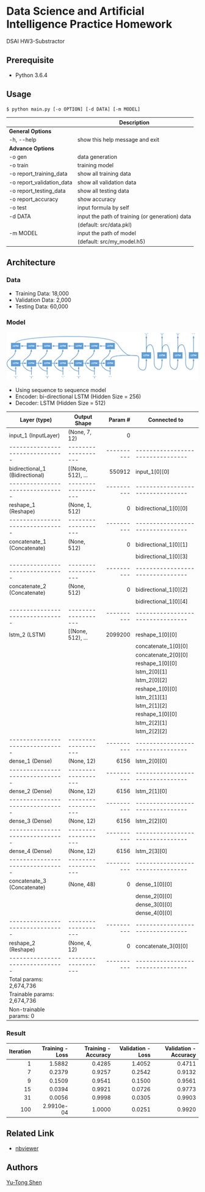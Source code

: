 # Data Science and Artificial Intelligence Practice Homework
DSAI HW3-Substractor

## Prerequisite
- Python 3.6.4

## Usage
```sh
$ python main.py [-o OPTION] [-d DATA] [-m MODEL]
```
|                            | Description                                    |
| ---                        | ---                                            |
| **General Options**        |                                                |
| -h, --help                 | show this help message and exit                |
| **Advance Options**        |                                                |
| -o gen                     | data generation                                |
| -o train                   | training model                                 |
| -o report\_training\_data  | show all training data                         |
| -o report\_validation\_data| show all validation data                       |
| -o report\_testing\_data   | show all testing data                          |
| -o report\_accuracy        | show accuracy                                  |
| -o test                    | input formula by self                          |
| -d DATA                    | input the path of training (or generation) data|
|                            | (default: src/data.pkl)                        |
| -m MODEL                   | input the path of model                        |
|                            | (default: src/my\_model.h5)                    |


## Architecture
### Data
- Training Data: 18,000
- Validation Data: 2,000
- Testing Data: 60,000

### Model
![model](img/seq2seq.png)

- Using sequence to sequence model
- Encoder: bi-directional LSTM (Hidden Size = 256)
- Decoder: LSTM (Hidden Size = 512)

| Layer (type)                    | Output Shape        | Param #    | Connected to                     |
| ------------------------------- | ------------------- | ---------: | -------------------------------- |
| input\_1 (InputLayer)           | (None, 7, 12)       | 0          |                                  |
| ------------------------------- | ------------------- | ---------- | -------------------------------- |
| bidirectional\_1 (Bidirectional)| \[(None, 512), ...  | 550912     | input\_1[0][0]                   |
| ------------------------------- | ------------------- | ---------- | -------------------------------- |
| reshape\_1 (Reshape)            | (None, 1, 512)      | 0          | bidirectional\_1[0][0]           |
| ------------------------------- | ------------------- | ---------- | -------------------------------- |
| concatenate\_1 (Concatenate)    | (None, 512)         | 0          | bidirectional\_1[0][1]           |
|                                 |                     |            | bidirectional\_1[0][3]           |
| ------------------------------- | ------------------- | ---------- | -------------------------------- |
| concatenate\_2 (Concatenate)    | (None, 512)         | 0          | bidirectional\_1[0][2]           |
|                                 |                     |            | bidirectional\_1[0][4]           |
| ------------------------------- | ------------------- | ---------- | -------------------------------- |
| lstm\_2 (LSTM)                  | \[(None, 512), ...  | 2099200    | reshape\_1[0][0]                 |
|                                 |                     |            | concatenate\_1[0][0]             |
|                                 |                     |            | concatenate\_2[0][0]             |
|                                 |                     |            | reshape\_1[0][0]                 |
|                                 |                     |            | lstm\_2[0][1]                    |
|                                 |                     |            | lstm\_2[0][2]                    |
|                                 |                     |            | reshape\_1[0][0]                 |
|                                 |                     |            | lstm\_2[1][1]                    |
|                                 |                     |            | lstm\_2[1][2]                    |
|                                 |                     |            | reshape\_1[0][0]                 |
|                                 |                     |            | lstm\_2[2][1]                    |
|                                 |                     |            | lstm\_2[2][2]                    |
| ------------------------------- | ------------------- | ---------- | -------------------------------- |
| dense\_1 (Dense)                | (None, 12)          | 6156       | lstm\_2[0][0]                    |
| ------------------------------- | ------------------- | ---------- | -------------------------------- |
| dense\_2 (Dense)                | (None, 12)          | 6156       | lstm\_2[1][0]                    |
| ------------------------------- | ------------------- | ---------- | -------------------------------- |
| dense\_3 (Dense)                | (None, 12)          | 6156       | lstm\_2[2][0]                    |
| ------------------------------- | ------------------- | ---------- | -------------------------------- |
| dense\_4 (Dense)                | (None, 12)          | 6156       | lstm\_2[3][0]                    |
| ------------------------------- | ------------------- | ---------- | -------------------------------- |
| concatenate\_3 (Concatenate)    | (None, 48)          | 0          | dense\_1[0][0]                   |
|                                 |                     |            | dense\_2[0][0]                   | 
|                                 |                     |            | dense\_3[0][0]                   |
|                                 |                     |            | dense\_4[0][0]                   |
| ------------------------------- | ------------------- | ---------- | -------------------------------- |
| reshape\_2 (Reshape)            | (None, 4, 12)       | 0          | concatenate\_3[0][0]             |
| ------------------------------- | ------------------- | ---------- | -------------------------------- |
| Total params: 2,674,736         |                     |            |                                  | 
| Trainable params: 2,674,736     |                     |            |                                  | 
| Non-trainable params: 0         |                     |            |                                  | 

### Result
| Iteration | Training - Loss | Training - Accuracy | Validation - Loss | Validation - Accuracy |
| ---:      | ---:            | ---:                | ---:              | ---:                  |
| 1         | 1.5882          | 0.4285              | 1.4052            | 0.4711                |
| 7         | 0.2379          | 0.9257              | 0.2542            | 0.9132                |
| 9         | 0.1509          | 0.9541              | 0.1500            | 0.9561                |
| 15        | 0.0394          | 0.9921              | 0.0726            | 0.9773                |
| 31        | 0.0056          | 0.9998              | 0.0305            | 0.9903                |
| 100       | 2.9910e-04      | 1.0000              | 0.0251            | 0.9920                |

## Related Link
- [nbviewer](https://nbviewer.jupyter.org/github/yutongshen/DSAI-HW3-Subtractor/blob/master/Subtractor.ipynb)

## Authors
[Yu-Tong Shen](https://github.com/yutongshen/)
